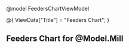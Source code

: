 @model FeedersChartViewModel

@{
    ViewData["Title"] = "Feeders Chart";
}

<h2>Feeders Chart for @Model.Mill</h2>
<div id="charts-container"></div>

<!-- Scripts -->
<script src="https://cdn.jsdelivr.net/npm/chart.js"></script>
<script src="https://cdn.jsdelivr.net/npm/chartjs-adapter-date-fns"></script>
<script src="https://code.jquery.com/jquery-3.6.0.min.js"></script>

<script>
    const mill = '@Model.Mill';
    const fromDate = '@Model.FromDate';
    const toDate = '@Model.ToDate';
    const status = '@Model.Status';

    const charts = {};

    async function loadFeederCharts(selectedMill) {
        try {
            const feederResponse = await fetch(`/Home/GetFeeder?millName=${encodeURIComponent(selectedMill)}`);
            const feederList = await feederResponse.json();

            if (!feederList || feederList.length === 0) {
                console.warn("No feeders found.");
                return;
            }

            document.getElementById("charts-container").innerHTML = "";

            feederList.forEach(async feeder => {
                const feederName = feeder.feederName;
                if (!feederName) return;

                const chartId = `chart-${feederName.replace(/\s+/g, '-')}`;

                const chartDiv = document.createElement("div");
                chartDiv.classList.add("chart-wrapper");
                chartDiv.style.marginBottom = "40px";
                chartDiv.innerHTML = `
                    <h3>${feederName}</h3>
                    <canvas id="${chartId}" height="300"></canvas>
                `;
                document.getElementById("charts-container").appendChild(chartDiv);

                const chartResponse = await fetch(`/Home/GetFeedersKWHData?millName=${encodeURIComponent(mill)}&Feeders=${encodeURIComponent(feederName)}&FromDate=${encodeURIComponent(fromDate)}&ToDate=${encodeURIComponent(toDate)}&RunningStatus=${encodeURIComponent(status)}`);
                const chartData = await chartResponse.json();

                if (!chartData || chartData.length === 0) return;

                const timestamps = chartData.map(item => new Date(item.timeStamp));
                const kwhData = chartData.map(item => parseFloat(item.kwh));
                const lslData = chartData.map(item => parseFloat(item.lsl));
                const uslData = chartData.map(item => parseFloat(item.usl));

                const ctx = document.getElementById(chartId).getContext("2d");

                if (charts[feederName]) charts[feederName].destroy();

                charts[feederName] = new Chart(ctx, {
                    type: "line",
                    data: {
                        labels: timestamps,
                        datasets: [
                            {
                                label: "KWH",
                                data: kwhData,
                                borderColor: "blue",
                                backgroundColor: "rgba(0, 0, 255, 0.1)",
                                fill: false
                            },
                            {
                                label: "LSL",
                                data: lslData,
                                borderColor: "green",
                                borderDash: [5, 5],
                                fill: false
                            },
                            {
                                label: "USL",
                                data: uslData,
                                borderColor: "red",
                                borderDash: [5, 5],
                                fill: false
                            }
                        ]
                    },
                    options: {
                        responsive: true,
                        plugins: {
                            legend: { position: 'top' },
                            title: { display: false }
                        },
                        scales: {
                            x: {
                                type: 'time',
                                time: {
                                    unit: 'minute',
                                    tooltipFormat: 'MMM d, HH:mm'
                                },
                                title: {
                                    display: true,
                                    text: 'Timestamp'
                                }
                            },
                            y: {
                                title: {
                                    display: true,
                                    text: 'KWH / LSL / USL'
                                }
                            }
                        }
                    }
                });
            });
        } catch (error) {
            console.error("Error loading feeder charts:", error);
        }
    }

    window.onload = function () {
        loadFeederCharts(mill);
    };
</script>

<style>
    #charts-container {
        display: flex;
        flex-wrap: wrap;
        gap: 20px;
        justify-content: center;
    }

    .chart-wrapper {
        position: relative;
        width: 600px;
        height: 300px;
        border: 2px solid black;
        padding: 10px;
        background-color: white;
        box-shadow: 2px 2px 8px rgba(0, 0, 0, 0.1);
        border-radius: 8px;
    }

    .chart-title {
        text-align: center;
        font-weight: bold;
        margin-bottom: 10px;
    }
    
</style>
